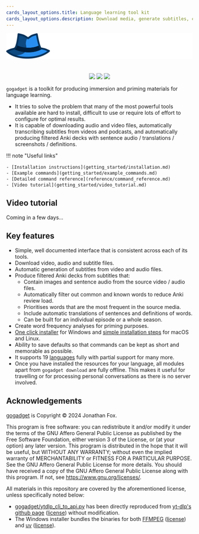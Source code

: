 ```yaml
---
cards_layout_options.title: Language learning tool kit
cards_layout_options.description: Download media, generate subtitles, create Anki decks and more!
---
```


<a href = "https://jonathanfox5.github.io/gogadget"><img src = "img/header.svg" align="center"></a>

#

<div align = "center">
  <a href = "https://github.com/jonathanfox5/gogadget/releases" alt = "Download"><img src = "https://img.shields.io/github/v/tag/jonathanfox5/gogadget?label=download&color=blue"></a>
  <a href = "https://jonathanfox5.github.io/gogadget" alt = "Documentation"><img src = "https://img.shields.io/badge/view-documentation-brightgreen"></a>
  <a href = "https://pypi.org/project/gogadget/" alt = "PyPI"><img src = "https://img.shields.io/pypi/v/gogadget?color=%23BA55D3"></a>
</div>

`gogadget` is a toolkit for producing immersion and priming materials for language learning.

- It tries to solve the problem that many of the most powerful tools available are hard to install, difficult to use or require lots of effort to configure for optimal results.
- It is capable of downloading audio and video files, automatically transcribing subtitles from videos and podcasts, and automatically producing filtered Anki decks with sentence audio / translations / screenshots / definitions.

!!! note "Useful links"

    - [Installation instructions](getting_started/installation.md)
    - [Example commands](getting_started/example_commands.md)
    - [Detailed command reference](reference/command_reference.md)
    - [Video tutorial](getting_started/video_tutorial.md)

## Video tutorial

Coming in a few days...

## Key features

- Simple, well documented interface that is consistent across each of its tools.
- Download video, audio and subtitle files.
- Automatic generation of subtitles from video and audio files.
- Produce filtered Anki decks from subtitles that:
  - Contain images and sentence audio from the source video / audio files.
  - Automatically filter out common and known words to reduce Anki review load.
  - Prioritises words that are the most frequent in the source media.
  - Include automatic translations of sentences and definitions of words.
  - Can be built for an individual episode or a whole season.
- Create word frequency analyses for priming purposes.
- [One click installer](https://github.com/jonathanfox5/gogadget/releases/) for Windows and [simple installation steps](getting_started/installation.md) for macOS and Linux.
- Ability to save defaults so that commands can be kept as short and memorable as possible.
- It supports 19 [languages](getting_started/supported_languages.md) fully with partial support for many more.
- Once you have installed the resources for your language, all modules apart from `gogadget download` are fully offline. This makes it useful for travelling or for processing personal conversations as there is no server involved.

## Acknowledgements

[gogadget](https://github.com/jonathanfox5/gogadget) is Copyright © 2024 Jonathan Fox.

This program is free software: you can redistribute it and/or modify it under the terms of the GNU Affero General Public License as published by the Free Software Foundation, either version 3 of the License, or (at your option) any later version. This program is distributed in the hope that it will be useful, but WITHOUT ANY WARRANTY; without even the implied warranty of MERCHANTABILITY or FITNESS FOR A PARTICULAR PURPOSE. See the GNU Affero General Public License for more details. You should have received a copy of the GNU Affero General Public License along with this program. If not, see <https://www.gnu.org/licenses/>.

All materials in this repository are covered by the aforementioned license, unless specifically noted below:

- [gogadget/ytdlp_cli_to_api.py](https://github.com/jonathanfox5/gogadget/blob/main/gogadget/ytdlp_cli_to_api.py) has been directly reproduced from [yt-dlp's github page](https://github.com/yt-dlp/yt-dlp/blob/master/devscripts/cli_to_api.py) ([license](https://raw.githubusercontent.com/yt-dlp/yt-dlp/refs/heads/master/LICENSE)) without modification.
- The Windows installer bundles the binaries for both [FFMPEG](https://ffmpeg.org) ([license](https://ffmpeg.org/legal.html)) and [uv](https://github.com/astral-sh/uv) ([license](https://github.com/astral-sh/uv/blob/main/LICENSE-MIT)).
